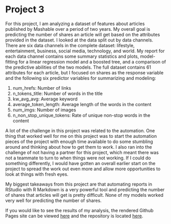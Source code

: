 # Project 3
For this project, I am analyzing a dataset of features about articles published by Mashable over a period of two years. My overall goal is predicting the number of shares an article will get based on the attributes provided in the dataset. I looked at the data split out by data channels. There are six data channels in the complete dataset: lifestyle, entertainment, business, social media, technology, and world. My report for each data channel contains some summary statistics and plots, model-fitting for a linear regression model and a boosted tree, and a comparison of the predictive abilities of the two models. The full dataset contains 61 attributes for each article, but I focused on shares as the response variable and the following six predictor variables for summarizing and modeling:
  
1. num_hrefs: Number of links
2. n_tokens_title: Number of words in the title 
3. kw_avg_avg: Average keyword 
4. average_token_length: Average length of the words in the content 
5. num_imgs: Number of images 
6. n_non_stop_unique_tokens: Rate of unique non-stop words in the content 

A lot of the challenge in this project was related to the automation. One thing that worked well for me on this project was to start the automation pieces of the project with enough time available to do some stumbling around and thinking about how to get them to work. I also ran into the challenge of not having a partner for this project, which meant there was not a teammate to turn to when things were not working. If I could do something differently, I would have gotten an overall earlier start on the project to spread the work out even more and allow more opportunities to look at things with fresh eyes.  
    
My biggest takeaways from this project are that automating reports in RStudio with R Markdown is a very powerful tool and predicting the number of shares that articles will get is pretty difficult. None of my models worked very well for predicting the number of shares.

If you would like to see the results of my analysis, the rendered Github Pages site can be viewed [here](https://nmlevin11.github.io/Project3/) and the repository is located [here](https://github.com/nmlevin11/Project3).
